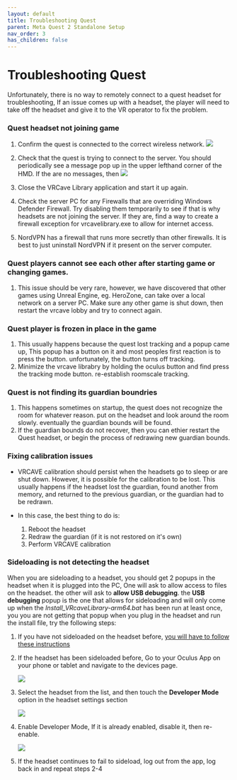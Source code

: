 ```yaml
---
layout: default
title: Troubleshooting Quest
parent: Meta Quest 2 Standalone Setup
nav_order: 3
has_children: false
---
```

# Troubleshooting Quest

Unfortunately, there is no way to remotely connect to a quest headset for troubleshooting, If an issue comes up with a headset, the player will need to take off the headset and give it to the VR operator to fix the problem.


### Quest headset not joining game 
 1. Confirm the quest is connected to the correct wireless network. 
	![](media/vrcaveLite/WifiSettings.png)
 2. Check that the quest is trying to connect to the server. You should periodically see a message pop up in the upper lefthand corner of the HMD. If the are no messages, then
	![](media/vrcaveLite/serversearch.png)
 3. Close the VRCave Library application and start it up again. 
 
 4. Check the server PC for any Firewalls that are overriding Windows Defender Firewall. Try disabling them temporarily to see if that is why headsets are not joining the server. If they are, find a way to create a firewall exception for vrcavelibrary.exe to allow for internet access. 
 
 5. NordVPN has a firewall that runs more secretly than other firewalls. It is best to just uninstall NordVPN if it present on the server computer. 

### Quest players cannot see each other after starting game or changing games.

 1. This issue should be very rare, however, we have discovered that other games using Unreal Engine, eg. HeroZone, can take over a local network on a server PC. Make sure any other game is shut down, then restart the vrcave lobby and try to connect again. 

### Quest player is frozen in place in the game
 1. This usually happens because the quest lost tracking and a popup came up, This popup has a button on it and most peoples first reaction is to press the button. unfortunately, the button turns off tracking.
 2. Minimize the vrcave librabry by holding the oculus button and find press the tracking mode button. re-establish roomscale tracking. 
 
 
### Quest is not finding its guardian boundries
 1. This happens sometimes on startup, the quest does not recognize the room for whatever reason. put on the headset and look around the room slowly. eventually the guardian bounds will be found.
 2. If the guardian bounds do not recover, then you can ethier restart the Quest headset, or begin the process of redrawing new guardian bounds. 
 
### Fixing calibration issues

- VRCAVE calibration should persist when the headsets go to sleep or are shut down. However, it is possible for the calibration to be lost. This usually happens if the headset lost the guardian, found another from memory, and returned to the previous guardian, or the guardian had to be redrawn. 

- In this case, the best thing to do is:
	1. Reboot the headset 
	2. Redraw the guardian (if it is not restored on it's own)
	3. Perform VRCAVE calibration 
	
### Sideloading is not detecting the headset
 When you are sideloading to a headset, you should get 2 popups in the headset when it is plugged into the PC, One will ask to allow access to files on the headset. the other will ask to **allow USB debugging**. the **USB debugging** popup is the one that allows for sideloading and will only come up when the *Install_VRcaveLibrary-arm64.bat* has been run at least once, you you are not getting that popup when you plug in the headset and run the install file, try the following steps: 

 1. If you have not sideloaded on the headset before, [you will have to follow these instructions ](vrcave_Lite_Sideloading.md)
 
 2. If the headset has been sideloaded before, Go to your Oculus App on your phone or tablet and navigate to the devices page. 
 
 	![](media/vrcaveLite/OculusApp1.png)

 3. Select the headset from the list, and then touch the **Developer Mode** option in the headset settings section 

	![](media/vrcaveLite/OculusApp2.png)

 4. Enable Developer Mode, If it is already enabled, disable it, then re-enable. 

	![](media/vrcaveLite/OculusApp3.png)

 5. If the headset continues to fail to sideload, log out from the app, log back in and repeat steps 2-4